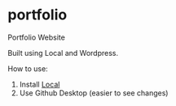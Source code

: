 # portfolio
Portfolio Website

Built using Local and Wordpress.

How to use:
1. Install [Local](https://www.google.com/url?sa=t&rct=j&q=&esrc=s&source=web&cd=&cad=rja&uact=8&ved=2ahUKEwjNhoO7luWEAxX4x8kDHbUjC2wQFnoECAYQAQ&url=https%3A%2F%2Flocalwp.com%2F&usg=AOvVaw3D-NTtb02IqtA0GZeWkkcM&opi=89978449)
2. Use Github Desktop (easier to see changes)
